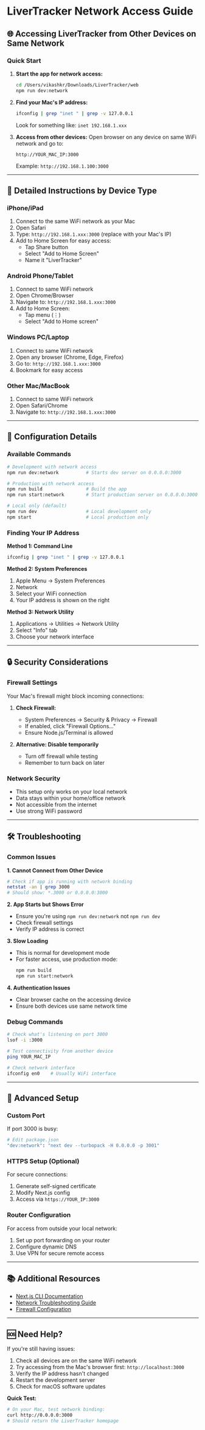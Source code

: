 # LiverTracker Network Access Guide

## 🌐 Accessing LiverTracker from Other Devices on Same Network

### Quick Start

1. **Start the app for network access:**
   ```bash
   cd /Users/vikashkr/Downloads/LiverTracker/web
   npm run dev:network
   ```

2. **Find your Mac's IP address:**
   ```bash
   ifconfig | grep "inet " | grep -v 127.0.0.1
   ```
   Look for something like: `inet 192.168.1.xxx`

3. **Access from other devices:**
   Open browser on any device on same WiFi network and go to:
   ```
   http://YOUR_MAC_IP:3000
   ```
   Example: `http://192.168.1.100:3000`

---

## 📱 Detailed Instructions by Device Type

### iPhone/iPad
1. Connect to the same WiFi network as your Mac
2. Open Safari
3. Type: `http://192.168.1.xxx:3000` (replace with your Mac's IP)
4. Add to Home Screen for easy access:
   - Tap Share button
   - Select "Add to Home Screen"
   - Name it "LiverTracker"

### Android Phone/Tablet
1. Connect to same WiFi network
2. Open Chrome/Browser
3. Navigate to: `http://192.168.1.xxx:3000`
4. Add to Home Screen:
   - Tap menu (⋮)
   - Select "Add to Home screen"

### Windows PC/Laptop
1. Connect to same WiFi network
2. Open any browser (Chrome, Edge, Firefox)
3. Go to: `http://192.168.1.xxx:3000`
4. Bookmark for easy access

### Other Mac/MacBook
1. Connect to same WiFi network
2. Open Safari/Chrome
3. Navigate to: `http://192.168.1.xxx:3000`

---

## 🔧 Configuration Details

### Available Commands
```bash
# Development with network access
npm run dev:network          # Starts dev server on 0.0.0.0:3000

# Production with network access  
npm run build                # Build the app
npm run start:network        # Start production server on 0.0.0.0:3000

# Local only (default)
npm run dev                  # Local development only
npm start                    # Local production only
```

### Finding Your IP Address

**Method 1: Command Line**
```bash
ifconfig | grep "inet " | grep -v 127.0.0.1
```

**Method 2: System Preferences**
1. Apple Menu → System Preferences
2. Network
3. Select your WiFi connection
4. Your IP address is shown on the right

**Method 3: Network Utility**
1. Applications → Utilities → Network Utility
2. Select "Info" tab
3. Choose your network interface

---

## 🔒 Security Considerations

### Firewall Settings
Your Mac's firewall might block incoming connections:

1. **Check Firewall:**
   - System Preferences → Security & Privacy → Firewall
   - If enabled, click "Firewall Options..."
   - Ensure Node.js/Terminal is allowed

2. **Alternative: Disable temporarily**
   - Turn off firewall while testing
   - Remember to turn back on later

### Network Security
- This setup only works on your local network
- Data stays within your home/office network
- Not accessible from the internet
- Use strong WiFi password

---

## 🛠️ Troubleshooting

### Common Issues

**1. Cannot Connect from Other Device**
```bash
# Check if app is running with network binding
netstat -an | grep 3000
# Should show: *.3000 or 0.0.0.0:3000
```

**2. App Starts but Shows Error**
- Ensure you're using `npm run dev:network` not `npm run dev`
- Check firewall settings
- Verify IP address is correct

**3. Slow Loading**
- This is normal for development mode
- For faster access, use production mode:
  ```bash
  npm run build
  npm run start:network
  ```

**4. Authentication Issues**
- Clear browser cache on the accessing device
- Ensure both devices use same network time

### Debug Commands
```bash
# Check what's listening on port 3000
lsof -i :3000

# Test connectivity from another device
ping YOUR_MAC_IP

# Check network interface
ifconfig en0    # Usually WiFi interface
```

---

## 🚀 Advanced Setup

### Custom Port
If port 3000 is busy:
```bash
# Edit package.json
"dev:network": "next dev --turbopack -H 0.0.0.0 -p 3001"
```

### HTTPS Setup (Optional)
For secure connections:
1. Generate self-signed certificate
2. Modify Next.js config
3. Access via `https://YOUR_IP:3000`

### Router Configuration
For access from outside your local network:
1. Set up port forwarding on your router
2. Configure dynamic DNS
3. Use VPN for secure remote access

---

## 📚 Additional Resources

- [Next.js CLI Documentation](https://nextjs.org/docs/api-reference/cli)
- [Network Troubleshooting Guide](https://support.apple.com/guide/mac-help/troubleshoot-your-internet-connection-mh15072/mac)
- [Firewall Configuration](https://support.apple.com/guide/mac-help/block-connections-to-your-mac-with-a-firewall-mh34041/mac)

---

## 🆘 Need Help?

If you're still having issues:
1. Check all devices are on the same WiFi network
2. Try accessing from the Mac's browser first: `http://localhost:3000`
3. Verify the IP address hasn't changed
4. Restart the development server
5. Check for macOS software updates

**Quick Test:**
```bash
# On your Mac, test network binding:
curl http://0.0.0.0:3000
# Should return the LiverTracker homepage
```
